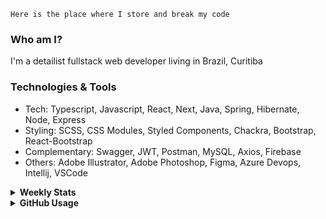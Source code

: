 ```
Here is the place where I store and break my code
```
### Who am I?
I'm a detailist fullstack web developer living in Brazil, Curitiba

### Technologies & Tools
- Tech: Typescript, Javascript, React, Next, Java, Spring, Hibernate, Node, Express
- Styling: SCSS, CSS Modules, Styled Components, Chackra, Bootstrap, React-Bootstrap
- Complementary: Swagger, JWT, Postman, MySQL, Axios, Firebase
- Others: Adobe Illustrator, Adobe Photoshop, Figma, Azure Devops, Intellij, VSCode

<details>
  <summary><b> Weekly Stats</b></summary>
<!--START_SECTION:waka-->

```txt
TypeScript   26 hrs 21 mins  ██████████████████░░░░░░░   71.57 %
JavaScript   3 hrs 37 mins   ██▒░░░░░░░░░░░░░░░░░░░░░░   09.86 %
CSS          3 hrs 17 mins   ██▒░░░░░░░░░░░░░░░░░░░░░░   08.93 %
JSON         2 hrs 4 mins    █▒░░░░░░░░░░░░░░░░░░░░░░░   05.64 %
YAML         56 mins         ▓░░░░░░░░░░░░░░░░░░░░░░░░   02.58 %
```

<!--END_SECTION:waka-->
</details>

<details>
  <summary><b> GitHub Usage</b></summary>
  
[![Top Langs](https://github-readme-stats.vercel.app/api/top-langs/?username=gxlpes&&langs_count=9&layout=compact)](https://github.com/anuraghazra/github-readme-stats)

</details>
